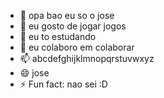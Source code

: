 - 👋 opa bao eu so o jose 
- 👀 eu gosto de jogar jogos
- 🌱 eu to estudando 
- 💞️ eu colaboro em colaborar
- 📫 abcdefghijklmnopqrstuvwxyz
- 😄 jose
- ⚡ Fun fact: nao sei :D

<!---
joseh2009kkj/joseh2009kkj is a ✨ special ✨ repository because its `README.md` (this file) appears on your GitHub profile.
You can click the Preview link to take a look at your changes.
--->
